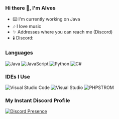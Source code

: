  ### Hi there 👋, I'm Alves

- ⌨️ I'm currently working on Java
- 🎶 I love music
- ✨ Addresses where you can reach me (Discord)
- 🕯️ Discord: 


### Languages

![Java](https://img.shields.io/badge/Java-ED8B00?style=for-the-badge&logo=java&logoColor=white) ![JavaScript](https://img.shields.io/badge/javascript-%23323330.svg?style=for-the-badge&logo=javascript&logoColor=%23F7DF1E) ![Python](https://img.shields.io/badge/python-3670A0?style=for-the-badge&logo=python&logoColor=ffdd54) ![C#](https://img.shields.io/badge/C%23-239120?style=for-the-badge&logo=c-sharp&logoColor=white) 


### IDEs I Use

![Visual Studio Code](https://img.shields.io/badge/Visual%20Studio%20Code-0078d7.svg?style=for-the-badge&logo=visual-studio-code&logoColor=white) ![Visual Studio](https://img.shields.io/badge/Visual%20Studio-5C2D91.svg?style=for-the-badge&logo=visual-studio&logoColor=white) ![PHPSTROM](http://img.shields.io/badge/-PHPStorm-181717?style=for-the-badge&logo=phpstorm&logoColor=white)


### My Instant Discord Profile

[![Discord Presence](https://lanyard.cnrad.dev/api/564791544301748224)](https://discord.com/users/564791544301748224)

